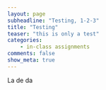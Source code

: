 ```yaml
---
layout: page
subheadline: "Testing, 1-2-3"
title: "Testing"
teaser: "this is only a test"
categories:
    - in-class assignments
comments: false
show_meta: true
---
```


La de da